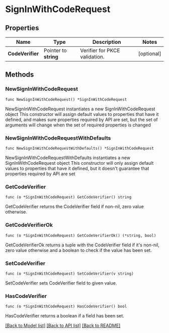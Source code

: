 # SignInWithCodeRequest

## Properties

Name | Type | Description | Notes
------------ | ------------- | ------------- | -------------
**CodeVerifier** | Pointer to **string** | Verifier for PKCE validation. | [optional] 

## Methods

### NewSignInWithCodeRequest

`func NewSignInWithCodeRequest() *SignInWithCodeRequest`

NewSignInWithCodeRequest instantiates a new SignInWithCodeRequest object
This constructor will assign default values to properties that have it defined,
and makes sure properties required by API are set, but the set of arguments
will change when the set of required properties is changed

### NewSignInWithCodeRequestWithDefaults

`func NewSignInWithCodeRequestWithDefaults() *SignInWithCodeRequest`

NewSignInWithCodeRequestWithDefaults instantiates a new SignInWithCodeRequest object
This constructor will only assign default values to properties that have it defined,
but it doesn't guarantee that properties required by API are set

### GetCodeVerifier

`func (o *SignInWithCodeRequest) GetCodeVerifier() string`

GetCodeVerifier returns the CodeVerifier field if non-nil, zero value otherwise.

### GetCodeVerifierOk

`func (o *SignInWithCodeRequest) GetCodeVerifierOk() (*string, bool)`

GetCodeVerifierOk returns a tuple with the CodeVerifier field if it's non-nil, zero value otherwise
and a boolean to check if the value has been set.

### SetCodeVerifier

`func (o *SignInWithCodeRequest) SetCodeVerifier(v string)`

SetCodeVerifier sets CodeVerifier field to given value.

### HasCodeVerifier

`func (o *SignInWithCodeRequest) HasCodeVerifier() bool`

HasCodeVerifier returns a boolean if a field has been set.


[[Back to Model list]](../README.md#documentation-for-models) [[Back to API list]](../README.md#documentation-for-api-endpoints) [[Back to README]](../README.md)


